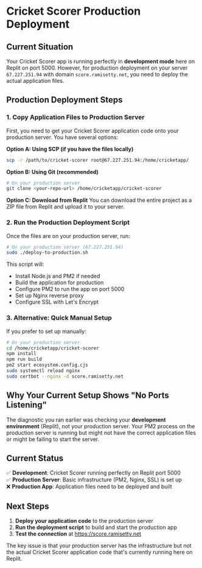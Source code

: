 # Cricket Scorer Production Deployment

## Current Situation

Your Cricket Scorer app is running perfectly in **development mode** here on Replit on port 5000. However, for production deployment on your server `67.227.251.94` with domain `score.ramisetty.net`, you need to deploy the actual application files.

## Production Deployment Steps

### 1. Copy Application Files to Production Server

First, you need to get your Cricket Scorer application code onto your production server. You have several options:

**Option A: Using SCP (if you have the files locally)**
```bash
scp -r /path/to/cricket-scorer root@67.227.251.94:/home/cricketapp/
```

**Option B: Using Git (recommended)**
```bash
# On your production server
git clone <your-repo-url> /home/cricketapp/cricket-scorer
```

**Option C: Download from Replit**
You can download the entire project as a ZIP file from Replit and upload it to your server.

### 2. Run the Production Deployment Script

Once the files are on your production server, run:

```bash
# On your production server (67.227.251.94)
sudo ./deploy-to-production.sh
```

This script will:
- Install Node.js and PM2 if needed
- Build the application for production
- Configure PM2 to run the app on port 5000
- Set up Nginx reverse proxy
- Configure SSL with Let's Encrypt

### 3. Alternative: Quick Manual Setup

If you prefer to set up manually:

```bash
# On your production server
cd /home/cricketapp/cricket-scorer
npm install
npm run build
pm2 start ecosystem.config.cjs
sudo systemctl reload nginx
sudo certbot --nginx -d score.ramisetty.net
```

## Why Your Current Setup Shows "No Ports Listening"

The diagnostic you ran earlier was checking your **development environment** (Replit), not your production server. Your PM2 process on the production server is running but might not have the correct application files or might be failing to start the server.

## Current Status

✅ **Development**: Cricket Scorer running perfectly on Replit port 5000  
✅ **Production Server**: Basic infrastructure (PM2, Nginx, SSL) is set up  
❌ **Production App**: Application files need to be deployed and built  

## Next Steps

1. **Deploy your application code** to the production server
2. **Run the deployment script** to build and start the production app
3. **Test the connection** at https://score.ramisetty.net

The key issue is that your production server has the infrastructure but not the actual Cricket Scorer application code that's currently running here on Replit.